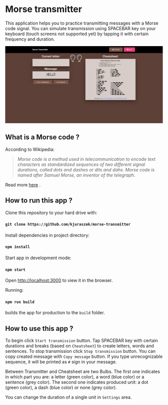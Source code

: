 # Morse transmitter
This application helps you to practice transmitting messages with a Morse code signal. You can simulate transmission using SPACEBAR key on your keyboard (touch screens not supported yet) by tapping it with certain frequency and duration. 

![Morse Transmitter - application view](./Morse-Transmitter_screenshot.png "Morse Transmitter - application view")

## What is a Morse code ?
According to Wikipedia:
>
> *Morse code is a method used in telecommunication to encode text characters as standardized sequences of two different signal durations, called dots and dashes or dits and dahs. Morse code is named after Samuel Morse, an inventor of the telegraph.*
>
Read more [here](https://en.wikipedia.org/wiki/Morse_code) .

## How to run this app ?
Clone this repository to your hard drive with:
#### `git clone https://github.com/kjuraszek/morse-transmitter`

Install dependencies in project directory:
#### `npm install`

Start app in development mode:
#### `npm start`
Open [http://localhost:3000](http://localhost:3000) to view it in the browser.

Running:
#### `npm run build`
builds the app for production to the `build` folder.

## How to use this app ?
To begin click `Start transmission` button. Tap SPACEBAR key with certain durations and breaks (based on `Cheatsheet`) to create letters, words and sentences. To stop transmission click `Stop transmission` button. You can copy created message with `Copy message` button. If you type unrecognizable sequence, it will be printed as `#` sign in your message.

Between Transmitter and Cheatsheet are two Bulbs. The first one indicates in which part you are: a letter (green color), a word (blue color) or a sentence (grey color). The second one indicates produced unit: a dot (green color), a dash (blue color) or none (grey color).

You can change the duration of a single unit in `Settings` area.